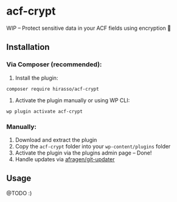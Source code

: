 # acf-crypt

WIP – Protect sensitive data in your ACF fields using encryption 🔐

## Installation

### Via Composer (recommended):

1. Install the plugin:

```shell
composer require hirasso/acf-crypt
```

1. Activate the plugin manually or using WP CLI:

```shell
wp plugin activate acf-crypt
```

### Manually:

1. Download and extract the plugin
2. Copy the `acf-crypt` folder into your `wp-content/plugins` folder
3. Activate the plugin via the plugins admin page – Done!
4. Handle updates via [afragen/git-updater](https://github.com/afragen/git-updater)

## Usage

@TODO :)